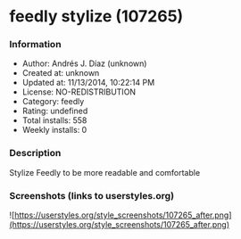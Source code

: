 # feedly stylize (107265)

### Information
- Author: Andrés J. Díaz (unknown)
- Created at: unknown
- Updated at: 11/13/2014, 10:22:14 PM
- License: NO-REDISTRIBUTION
- Category: feedly
- Rating: undefined
- Total installs: 558
- Weekly installs: 0


### Description
Stylize Feedly to be more readable and comfortable


### Screenshots (links to userstyles.org)
![https://userstyles.org/style_screenshots/107265_after.png](https://userstyles.org/style_screenshots/107265_after.png)


